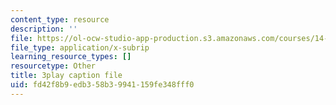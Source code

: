 ```yaml
---
content_type: resource
description: ''
file: https://ol-ocw-studio-app-production.s3.amazonaws.com/courses/14-01-principles-of-microeconomics-fall-2018/fd42f8b9edb358b39941159fe348fff0_6XhkCU8Rw_0.vtt
file_type: application/x-subrip
learning_resource_types: []
resourcetype: Other
title: 3play caption file
uid: fd42f8b9-edb3-58b3-9941-159fe348fff0
---
```

